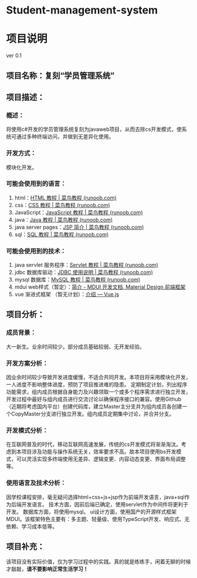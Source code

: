 # Student-management-system
# 项目说明
ver 0.1

## 项目名称：复刻“学员管理系统”

## 项目描述：

### 概述：
将使用c#开发的学员管理系统复刻为javaweb项目，从而去除cs开发模式，使系统可通过多种终端访问，并做到无差异化使用。

### 开发方式：
模块化开发。

### 可能会使用到的语言：
1. html：[HTML 教程 | 菜鸟教程 (runoob.com)](https://www.runoob.com/html/html-tutorial.html)
2. css：[CSS 教程 | 菜鸟教程 (runoob.com)](https://www.runoob.com/css/css-tutorial.html) 
3. JavaScript：[JavaScript 教程 | 菜鸟教程 (runoob.com)](https://www.runoob.com/js/js-tutorial.html)
4. java：[Java 教程 | 菜鸟教程 (runoob.com)](https://www.runoob.com/java/java-tutorial.html)
5. java server pages：[JSP 简介 | 菜鸟教程 (runoob.com)](https://www.runoob.com/jsp/jsp-intro.html)
6. sql：[SQL 教程 | 菜鸟教程 (runoob.com)](https://www.runoob.com/sql/sql-tutorial.html)

### 可能会使用到的技术：
1. java servlet 服务程序：[Servlet 教程 | 菜鸟教程 (runoob.com)](https://www.runoob.com/servlet/servlet-tutorial.html)
2. jdbc 数据库驱动：[JDBC 使用说明 | 菜鸟教程 (runoob.com)](https://www.runoob.com/w3cnote/jdbc-use-guide.html)
3. mysql 数据库：[MySQL 教程 | 菜鸟教程 (runoob.com)](https://www.runoob.com/mysql/mysql-tutorial.html)
4. mdui web样式（暂定）：[简介 - MDUI 开发文档, Material Design 前端框架](https://www.mdui.org/docs/introduction)
5. vue 渐进式框架 （暂无计划）：[介绍 — Vue.js](https://cn.vuejs.org/v2/guide/)

## 项目分析：

### 成员背景：
大一新生。业余时间较少。部分成员基础较弱、无开发经验。

### 开发方案分析：
因业余时间较少导致开发进度缓慢，不适合共同开发。本项目将采用模块化开发，一人进度不影响整体进度，预防了项目推进难的隐患。
定期制定计划，列出程序功能需求，组内成员根据自身能力及兴趣领取一个或多个程序需求进行独立开发，开发过程中最好与组内成员进行交流讨论以确保程序接口的兼容。使用Github（近期将考虑国内平台）创建代码库，建立Master主分支并为组内成员各创建一个CopyMaster分支进行独立开发。组内成员定期集中讨论，并合并分支。

### 开发模式分析：
在互联网普及的时代，移动互联网高速发展，传统的cs开发模式将渐渐淘汰。考虑到本项目涉及功能与操作系统无关，效率要求不高。故本项目使用bs开发模式，可以灵活实现多终端使用无差异、逻辑变更、内容动态变更、界面布局调整等。

### 使用语言及技术分析：
因学校课程安排，毫无疑问选择html+css+js+jsp作为前端开发语言，java+sql作为后端开发语言。
技术方面，因前后端已确定，使用servlet作为中间件将更利于开发。
数据库方面，将使用mysql。
ui设计方面，使用国产的开源样式框架MDUI。该框架特色主要有：多主题、轻量级、使用TypeScript开发、响应式、无依赖、学习成本低等。

## 项目补充：
该项目没有实际价值，仅为学习过程中的实践。真的就是练练手，闲着无聊的时候才敲敲，**请不要影响正常生活学习！**
